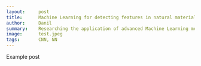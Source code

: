 ```yaml
---
layout:     post
title:      Machine Learning for detecting features in natural materials
author:     Danil
summary:    Researching the application of advanced Machine Learning methods, specifically deep learning and convolutional neural networks (CNN), for detecting unique features in organic building materials such as wood.
image:		test.jpeg
tags:		CNN, NN
---
```


Example post
